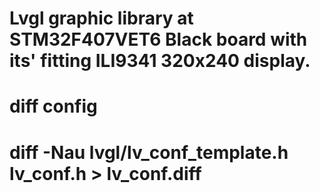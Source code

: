 # Lvgl graphic library at STM32F407VET6 Black board with its' fitting ILI9341 320x240 display.

# diff config
# diff -Nau lvgl/lv_conf_template.h lv_conf.h > lv_conf.diff
